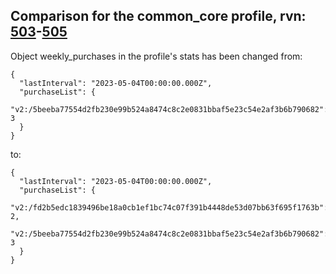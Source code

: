 ## Comparison for the common_core profile, rvn: [503](https://github.com/PRO100KatYT/FortniteProfileRevisions/tree/main/profiles/common_core/503%20common_core.json)-[505](https://github.com/PRO100KatYT/FortniteProfileRevisions/tree/main/profiles/common_core/505%20common_core.json)

Object weekly_purchases in the profile's stats has been changed from:

```
{
  "lastInterval": "2023-05-04T00:00:00.000Z",
  "purchaseList": {
    "v2:/5beeba77554d2fb230e99b524a8474c8c2e0831bbaf5e23c54e2af3b6b790682": 3
  }
}
```

to:

```
{
  "lastInterval": "2023-05-04T00:00:00.000Z",
  "purchaseList": {
    "v2:/fd2b5edc1839496be18a0cb1ef1bc74c07f391b4448de53d07bb63f695f1763b": 2,
    "v2:/5beeba77554d2fb230e99b524a8474c8c2e0831bbaf5e23c54e2af3b6b790682": 3
  }
}
```

<br><br>
